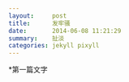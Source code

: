 ```yaml
---
layout:     post
title:      发牢骚
date:       2014-06-08 11:21:29
summary:    扯淡
categories: jekyll pixyll
---
```


*第一篇文字
